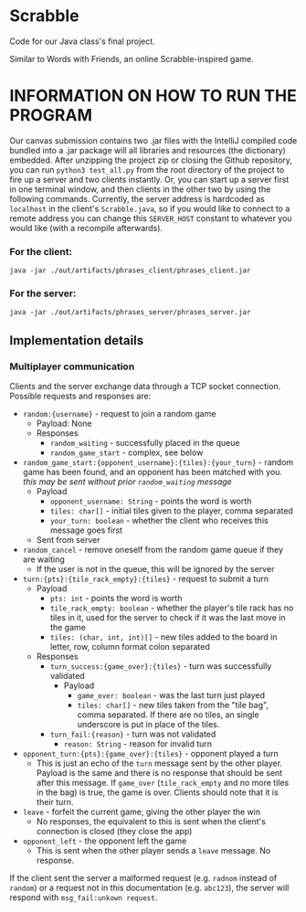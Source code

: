 # Scrabble

Code for our Java class's final project.

Similar to Words with Friends, an online Scrabble-inspired game.

# INFORMATION ON HOW TO RUN THE PROGRAM

Our canvas submission contains two .jar files with the IntelliJ compiled code bundled into a .jar package will all libraries and resources (the dictionary) embedded. After unzipping the project zip or closing the Github repository, you can run `python3 test_all.py` from the root directory of the project to fire up a server and two clients instantly. Or, you can start up a server first in one terminal window, and then clients in the other two by using the following commands. Currently, the server address is hardcoded as `localhost` in the client's `Scrabble.java`, so if you would like to connect to a remote address you can change this `SERVER_HOST` constant to whatever you would like (with a recompile afterwards).

### For the client:
`java -jar ./out/artifacts/phrases_client/phrases_client.jar`

### For the server:
`java -jar ./out/artifacts/phrases_server/phrases_server.jar`

## Implementation details

### Multiplayer communication

Clients and the server exchange data through a TCP socket connection.
Possible requests and responses are:

* `random:{username}` - request to join a random game
  * Payload: None
  * Responses
    * `random_waiting` - successfully placed in the queue
    * `random_game_start` - complex, see below
* `random_game_start:{opponent_username}:{tiles}:{your_turn}` - random game has been found, and an opponent has been matched with you. *this may be sent without prior `random_waiting` message*
  * Payload
    * `opponent_username: String` - points the word is worth
    * `tiles: char[]` - initial tiles given to the player, comma separated
    * `your_turn: boolean` - whether the client who receives this message goes first
  * Sent from server
* `random_cancel` - remove oneself from the random game queue if they are waiting
  * If the user is not in the queue, this will be ignored by the server
* `turn:{pts}:{tile_rack_empty}:{tiles}` - request to submit a turn
  * Payload
    * `pts: int` - points the word is worth
    * `tile_rack_empty: boolean` - whether the player's tile rack has no tiles in it, used for the server to check if it was the last move in the game
    * `tiles: (char, int, int)[]` - new tiles added to the board in letter, row, column format colon separated
  * Responses
    * `turn_success:{game_over}:{tiles}` - turn was successfully validated
      * Payload
        * `game_over: boolean` - was the last turn just played 
        * `tiles: char[]` - new tiles taken from the "tile bag", comma separated. If there are no tiles, an single underscore is put in place of the tiles.
    * `turn_fail:{reason}` - turn was not validated
      * `reason: String` - reason for invalid turn
* `opponent_turn:{pts}:{game_over}:{tiles}` - opponent played a turn
  * This is just an echo of the `turn` message sent by the other player. Payload is the same and there is no response that should be sent after this message. If `game_over` (`tile_rack_empty` and no more tiles in the bag) is true, the game is over. Clients should note that it is their turn.
* `leave` - forfeit the current game, giving the other player the win
  * No responses, the equivalent to this is sent when the client's connection is closed (they close the app)
* `opponent_left` - the opponent left the game
  * This is sent when the other player sends a `leave` message. No response.


If the client sent the server a malformed request (e.g. `radnom` instead of `random`)
or a request not in this documentation (e.g. `abc123`),
the server will respond with `msg_fail:unkown request`.
